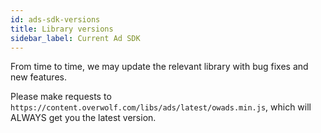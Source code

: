 ```yaml
---
id: ads-sdk-versions
title: Library versions
sidebar_label: Current Ad SDK
---
```


From time to time, we may update the relevant library with bug fixes and new features.

Please make requests to `https://content.overwolf.com/libs/ads/latest/owads.min.js`, which will ALWAYS get you the latest version.

